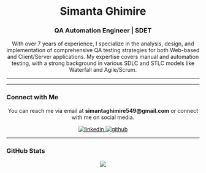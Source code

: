 <h1 align="center">Simanta Ghimire</h1>
<h3 align="center">QA Automation Engineer | SDET</h3>

<p align="center">
  With over 7 years of experience, I specialize in the analysis, design, and implementation of comprehensive QA testing strategies for both Web-based and Client/Server applications. My expertise covers manual and automation testing, with a strong background in various SDLC and STLC models like Waterfall and Agile/Scrum.
</p>

---
---

### Connect with Me

<p align="center">
  You can reach me via email at <strong>simantaghimire549@gmail.com</strong> or connect with me on social media.
</p>

<p align="center">
  <a href="https://www.linkedin.com/in/simanta-ghimire-a5a975199/" target="_blank">
    <img src="https://img.shields.io/badge/linkedin-%231E77B5.svg?&style=for-the-badge&logo=linkedin&logoColor=white" alt="linkedin" />
  </a>
  <a href="https://github.com/simanta1001" target="_blank">
    <img src="https://img.shields.io/badge/github-%2324292e.svg?&style=for-the-badge&logo=github&logoColor=white" alt="github" />
  </a>
</p>

---

### GitHub Stats

<div align="center">
  <img src="https://github-readme-stats.vercel.app/api?username=simanta1001&show_icons=true&count_private=true&hide_border=true&theme=tokyonight" />
</div>
